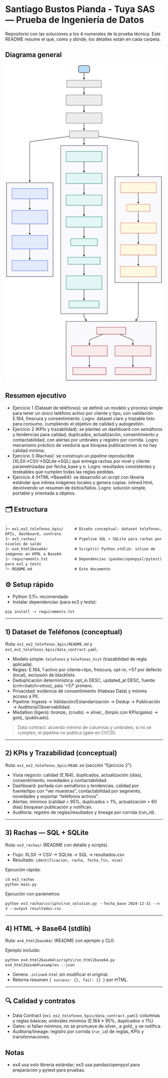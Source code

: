 # Santiago Bustos Pianda - Tuya SAS — Prueba de Ingeniería de Datos

Repositorio con las soluciones a los 4 numerales de la prueba técnica. Este README resume el qué, cómo y dónde; los detalles están en cada carpeta.

## Diagrama general

<picture>
	<source srcset="Documents/diagrama-final.png" type="image/png">
	<img alt="Diagrama general de la solución" src="Documents/diagrama-final.svg" />
</picture>

## Resumen ejecutivo
- Ejercicio 1 (Dataset de teléfonos): se definió un modelo y proceso simple para tener un único teléfono activo por cliente y tipo, con validación E.164, frescura y consentimiento. Logro: dataset claro y trazable listo para consumo, cumpliendo el objetivo de calidad y autogestión.
- Ejercicio 2 (KPIs y trazabilidad): se planteó un dashboard con semáforos y tendencias para calidad, duplicados, actualización, consentimiento y contactabilidad, con alertas por umbrales y registro por corrida. Logro: mecanismo práctico de veeduría que bloquea publicaciones si no hay calidad mínima.
- Ejercicio 3 (Rachas): se construyó un pipeline reproducible (XLSX→CSV→SQLite→SQL) que entrega rachas por nivel y cliente parametrizadas por fecha_base y n. Logro: resultados consistentes y testeables que cumplen todas las reglas pedidas.
- Ejercicio 4 (HTML→Base64): se desarrolló un script con librería estándar que inlinea imágenes locales y genera copias .inlined.html, devolviendo un resumen de éxitos/fallos. Logro: solución simple, portable y orientada a objetos.

## 🗂️ Estructura

```
.
├─ ex1_ex2_telefonos_kpis/     # Diseño conceptual: dataset teléfonos, KPIs, dashboard, contrato
├─ ex3_rachas/                 # Pipeline SQL + SQLite para rachas por niveles de saldo
├─ ex4_html2base64/            # Script(s) Python stdlib: inline de imágenes en HTML a Base64
├─ requirements.txt            # Dependencias (pandas/openpyxl/pytest) para ex3 y tests
└─ README.md                   # Este documento
```

## ⚙️ Setup rápido
- Python 3.11+ recomendado
- Instalar dependencias (para ex3 y tests):
```
pip install -r requirements.txt
```

---

## 1) Dataset de Teléfonos (conceptual)
Ruta: `ex1_ex2_telefonos_kpis/README.md` y `ex1_ex2_telefonos_kpis/data_contract.yaml`.

- Modelo simple: `telefonos` y `telefonos_hist` (trazabilidad de regla aplicada).
- Reglas: E.164, 1 activo por cliente+tipo, frescura, opt-in, +57 por defecto (local), exclusión de blacklists.
- Deduplicación determinística: opt_in DESC, updated_at DESC, fuente (crm>batch>otros), país ‘+57’ primero.
- Privacidad: evidencia de consentimiento (Habeas Data) y mínimo acceso a PII.
- Pipeline: Ingesta → Validación/Estandarización → Dedup → Publicación → Auditoría/Observabilidad.
- Medallion (ligero): bronze_ (crudo) → silver_ (limpio con KPIs/gates) → gold_ (publicado).

> Data contract: acuerdo mínimo de columnas y umbrales; si no se cumplen, el pipeline no publica (gate en CI/CD).

---

## 2) KPIs y Trazabilidad (conceptual)
Ruta: `ex1_ex2_telefonos_kpis/READ.md` (sección “Ejercicio 2”).

- Vista negocio: calidad (E.164), duplicados, actualización (días), consentimiento, novedades y contactabilidad.
- Dashboard: portada con semáforos y tendencias, calidad por fuente/tipo con “ver muestras”, contactabilidad por segmento, novedades y exportar “teléfonos activos”.
- Alertas: mínimos (calidad < 95%, duplicados > 1%, actualización > 60 días) bloquean publicación y notifican.
- Auditoría: registro de reglas/resultados y lineage por corrida (run_id).

---

## 3) Rachas — SQL + SQLite
Ruta: `ex3_rachas/` (README con detalle y scripts).

- Flujo: XLSX → CSV → SQLite → SQL → resultados.csv
- Resultado: `identificacion, racha, fecha_fin, nivel`

Ejecución rápida:
```
cd ex3_rachas
python main.py
```

Ejecución con parámetros:
```
python ex3_rachas\scripts\run_solution.py --fecha_base 2024-12-31 --n 3 --output resultados.csv
```

---

## 4) HTML → Base64 (stdlib)
Ruta: `ex4_html2base64/` (README con ejemplo y CLI).

Ejemplo incluido:
```
python ex4_html2base64\scripts\run_html2base64.py ex4_html2base64\examples --json
```
- Genera `.inlined.html` sin modificar el original.
- Retorna resumen `{ success: {}, fail: {} }` por HTML.

---

## 🔍 Calidad y contratos
- Data Contract (`ex1_ex2_telefonos_kpis/data_contract.yaml`): columnas y reglas básicas; umbrales mínimos (E.164 ≥ 95%, duplicados ≤ 1%).
- Gates: si fallan mínimos, no se promueve de silver_ a gold_ y se notifica.
- Auditoría/lineage: registro por corrida (`run_id`) de reglas, KPIs y transformaciones.

## Notas
- ex4 usa solo librería estándar; ex3 usa pandas/openpyxl para preparación y pytest para pruebas.
